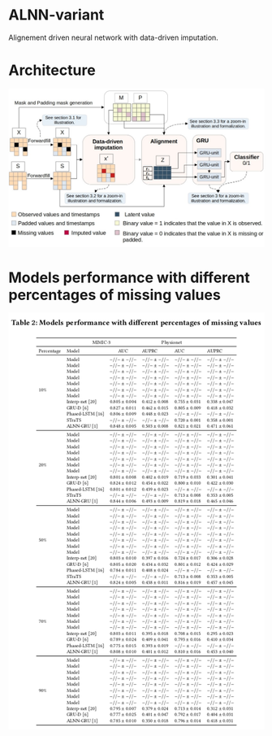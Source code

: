 # ALNN-variant
Alignement driven neural network with data-driven imputation.

# Architecture
![](assets/architecture.jpg)

# Models performance with different percentages of missing values
![](assets/control_experiment.png)

